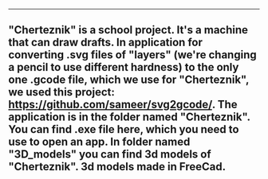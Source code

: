 -----------------------------------------------------------------------------------------------------------------------
"Cherteznik" is a school project.
It's a machine that can draw drafts.
In application for converting .svg files of "layers" (we're changing a pencil to use different hardness) 
to the only one .gcode file, which we use for "Cherteznik", we used this project: https://github.com/sameer/svg2gcode/.
The application is in the folder named "Cherteznik". You can find .exe file here, which you need to use to open an app.
In folder named "3D_models" you can find 3d models of "Cherteznik".
3d models made in FreeCad.
-----------------------------------------------------------------------------------------------------------------------
